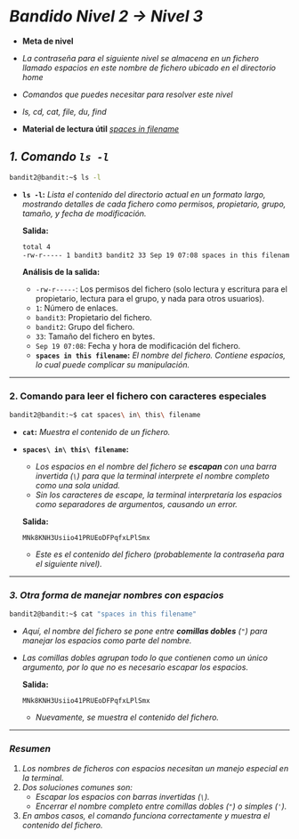 <!-- Autor: Daniel Benjamin Perez Morales -->
<!-- GitHub: https://github.com/DanielBenjaminPerezMoralesDev13 -->
<!-- Gitlab: https://gitlab.com/DanielBenjaminPerezMoralesDev13 -->
<!-- Correo electrónico: danielperezdev@proton.me -->

# ***Bandido Nivel 2 → Nivel 3***

- **Meta de nivel**
- *La contraseña para el siguiente nivel se almacena en un fichero llamado espacios en este nombre de fichero ubicado en el directorio home*
- *Comandos que puedes necesitar para resolver este nivel*
- *ls, cd, cat, file, du, find*

- **Material de lectura útil**
*[spaces in filename](https://stackoverflow.com/questions/23019471/how-can-i-go-to-a-directory-whose-file-name-has-spaces-between-them-in-the-linux "https://stackoverflow.com/questions/23019471/how-can-i-go-to-a-directory-whose-file-name-has-spaces-between-them-in-the-linux")*

## ***1. Comando `ls -l`***

```bash
bandit2@bandit:~$ ls -l
```

- **`ls -l`:** *Lista el contenido del directorio actual en un formato largo, mostrando detalles de cada fichero como permisos, propietario, grupo, tamaño, y fecha de modificación.*
  
  **Salida:**

  ```bash
  total 4
  -rw-r----- 1 bandit3 bandit2 33 Sep 19 07:08 spaces in this filename
  ```

  **Análisis de la salida:**
  - `-rw-r-----`: Los permisos del fichero (solo lectura y escritura para el propietario, lectura para el grupo, y nada para otros usuarios).
  - `1`: Número de enlaces.
  - `bandit3`: Propietario del fichero.
  - `bandit2`: Grupo del fichero.
  - `33`: Tamaño del fichero en bytes.
  - `Sep 19 07:08`: Fecha y hora de modificación del fichero.
  - **`spaces in this filename`:** *El nombre del fichero. Contiene espacios, lo cual puede complicar su manipulación.*

---

### 2. **Comando para leer el fichero con caracteres especiales**

```bash
bandit2@bandit:~$ cat spaces\ in\ this\ filename
```

- **`cat`:** *Muestra el contenido de un fichero.*
- **`spaces\ in\ this\ filename`:**
  - *Los espacios en el nombre del fichero se **escapan** con una barra invertida (`\`) para que la terminal interprete el nombre completo como una sola unidad.*
  - *Sin los caracteres de escape, la terminal interpretaría los espacios como separadores de argumentos, causando un error.*

  **Salida:**

  ```bash
  MNk8KNH3Usiio41PRUEoDFPqfxLPlSmx
  ```

  - *Este es el contenido del fichero (probablemente la contraseña para el siguiente nivel).*

---

### ***3. Otra forma de manejar nombres con espacios***

```bash
bandit2@bandit:~$ cat "spaces in this filename"
```

- *Aquí, el nombre del fichero se pone entre **comillas dobles** (`"`) para manejar los espacios como parte del nombre.*
- *Las comillas dobles agrupan todo lo que contienen como un único argumento, por lo que no es necesario escapar los espacios.*

  **Salida:**

  ```bash
  MNk8KNH3Usiio41PRUEoDFPqfxLPlSmx
  ```

  - *Nuevamente, se muestra el contenido del fichero.*

---

### ***Resumen***

1. *Los nombres de ficheros con espacios necesitan un manejo especial en la terminal.*
2. *Dos soluciones comunes son:*
   - *Escapar los espacios con barras invertidas (`\`).*
   - *Encerrar el nombre completo entre comillas dobles (`"`) o simples (`'`).*
3. *En ambos casos, el comando funciona correctamente y muestra el contenido del fichero.*
